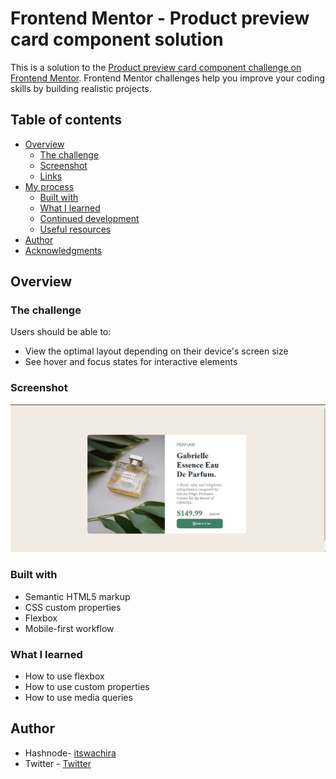 # Frontend Mentor - Product preview card component solution

This is a solution to the [Product preview card component challenge on Frontend Mentor](https://www.frontendmentor.io/challenges/product-preview-card-component-GO7UmttRfa). Frontend Mentor challenges help you improve your coding skills by building realistic projects. 

## Table of contents

- [Overview](#overview)
  - [The challenge](#the-challenge)
  - [Screenshot](#screenshot)
  - [Links](#links)
- [My process](#my-process)
  - [Built with](#built-with)
  - [What I learned](#what-i-learned)
  - [Continued development](#continued-development)
  - [Useful resources](#useful-resources)
- [Author](#author)
- [Acknowledgments](#acknowledgments)


## Overview

### The challenge

Users should be able to:

- View the optimal layout depending on their device's screen size
- See hover and focus states for interactive elements

### Screenshot

![](./images/Screenshot.jpg)



### Built with

- Semantic HTML5 markup
- CSS custom properties
- Flexbox
- Mobile-first workflow
### What I learned

- How to use flexbox
- How to use custom properties
- How to use media queries



## Author

- Hashnode- [itswachira](https://itswachira.hashnode.dev/)
- Twitter - [Twitter](https://twitter.com/WachiraGichuhi)

